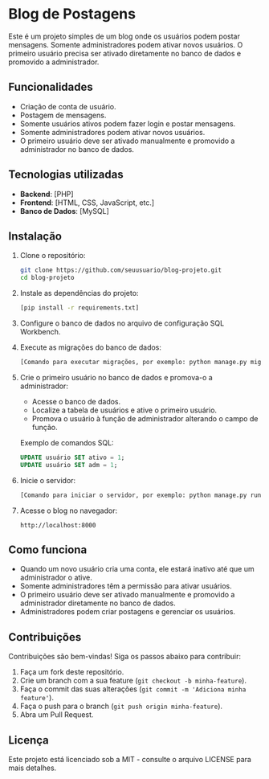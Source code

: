 # Blog de Postagens

Este é um projeto simples de um blog onde os usuários podem postar mensagens. Somente administradores podem ativar novos usuários. O primeiro usuário precisa ser ativado diretamente no banco de dados e promovido a administrador.

## Funcionalidades

- Criação de conta de usuário.
- Postagem de mensagens.
- Somente usuários ativos podem fazer login e postar mensagens.
- Somente administradores podem ativar novos usuários.
- O primeiro usuário deve ser ativado manualmente e promovido a administrador no banco de dados.

## Tecnologias utilizadas

- **Backend**: [PHP]
- **Frontend**: [HTML, CSS, JavaScript, etc.]
- **Banco de Dados**: [MySQL]

## Instalação

1. Clone o repositório:

   ```bash
   git clone https://github.com/seuusuario/blog-projeto.git
   cd blog-projeto
   ```

2. Instale as dependências do projeto:

   ```bash
   [pip install -r requirements.txt]
   ```

3. Configure o banco de dados no arquivo de configuração SQL Workbench.

4. Execute as migrações do banco de dados:

   ```bash
   [Comando para executar migrações, por exemplo: python manage.py migrate]
   ```

5. Crie o primeiro usuário no banco de dados e promova-o a administrador:

   - Acesse o banco de dados.
   - Localize a tabela de usuários e ative o primeiro usuário.
   - Promova o usuário à função de administrador alterando o campo de função.

   Exemplo de comandos SQL:

   ```sql
   UPDATE usuário SET ativo = 1;
   UPDATE usuário SET adm = 1;
   ```

6. Inicie o servidor:

   ```bash
   [Comando para iniciar o servidor, por exemplo: python manage.py runserver]
   ```

7. Acesse o blog no navegador:

   ```
   http://localhost:8000
   ```

## Como funciona

- Quando um novo usuário cria uma conta, ele estará inativo até que um administrador o ative.
- Somente administradores têm a permissão para ativar usuários.
- O primeiro usuário deve ser ativado manualmente e promovido a administrador diretamente no banco de dados.
- Administradores podem criar postagens e gerenciar os usuários.

## Contribuições

Contribuições são bem-vindas! Siga os passos abaixo para contribuir:

1. Faça um fork deste repositório.
2. Crie um branch com a sua feature (`git checkout -b minha-feature`).
3. Faça o commit das suas alterações (`git commit -m 'Adiciona minha feature'`).
4. Faça o push para o branch (`git push origin minha-feature`).
5. Abra um Pull Request.

## Licença

Este projeto está licenciado sob a MIT - consulte o arquivo LICENSE para mais detalhes.
